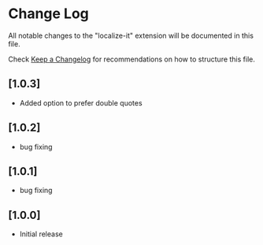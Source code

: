 # Change Log

All notable changes to the "localize-it" extension will be documented in this file.

Check [Keep a Changelog](http://keepachangelog.com/) for recommendations on how to structure this file.

## [1.0.3]

- Added option to prefer double quotes

## [1.0.2]

- bug fixing

## [1.0.1]

- bug fixing

## [1.0.0]

- Initial release